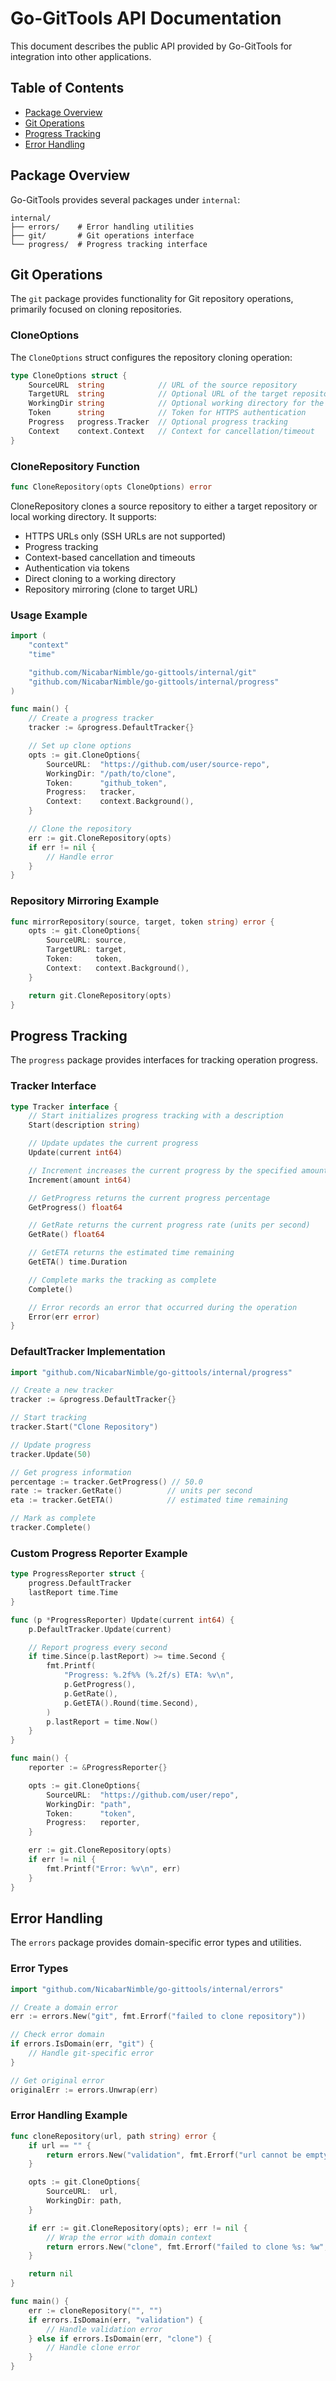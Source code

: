 # Go-GitTools API Documentation

This document describes the public API provided by Go-GitTools for integration into other applications.

## Table of Contents
- [Package Overview](#package-overview)
- [Git Operations](#git-operations)
- [Progress Tracking](#progress-tracking)
- [Error Handling](#error-handling)

## Package Overview

Go-GitTools provides several packages under `internal`:

```
internal/
├── errors/    # Error handling utilities
├── git/       # Git operations interface
└── progress/  # Progress tracking interface
```

## Git Operations

The `git` package provides functionality for Git repository operations, primarily focused on cloning repositories.

### CloneOptions

The `CloneOptions` struct configures the repository cloning operation:

```go
type CloneOptions struct {
    SourceURL  string            // URL of the source repository
    TargetURL  string            // Optional URL of the target repository
    WorkingDir string            // Optional working directory for the clone
    Token      string            // Token for HTTPS authentication
    Progress   progress.Tracker  // Optional progress tracking
    Context    context.Context   // Context for cancellation/timeout
}
```

### CloneRepository Function

```go
func CloneRepository(opts CloneOptions) error
```

CloneRepository clones a source repository to either a target repository or local working directory. It supports:
- HTTPS URLs only (SSH URLs are not supported)
- Progress tracking
- Context-based cancellation and timeouts
- Authentication via tokens
- Direct cloning to a working directory
- Repository mirroring (clone to target URL)

### Usage Example

```go
import (
    "context"
    "time"

    "github.com/NicabarNimble/go-gittools/internal/git"
    "github.com/NicabarNimble/go-gittools/internal/progress"
)

func main() {
    // Create a progress tracker
    tracker := &progress.DefaultTracker{}

    // Set up clone options
    opts := git.CloneOptions{
        SourceURL:  "https://github.com/user/source-repo",
        WorkingDir: "/path/to/clone",
        Token:      "github_token",
        Progress:   tracker,
        Context:    context.Background(),
    }

    // Clone the repository
    err := git.CloneRepository(opts)
    if err != nil {
        // Handle error
    }
}
```

### Repository Mirroring Example

```go
func mirrorRepository(source, target, token string) error {
    opts := git.CloneOptions{
        SourceURL: source,
        TargetURL: target,
        Token:     token,
        Context:   context.Background(),
    }

    return git.CloneRepository(opts)
}
```

## Progress Tracking

The `progress` package provides interfaces for tracking operation progress.

### Tracker Interface

```go
type Tracker interface {
    // Start initializes progress tracking with a description
    Start(description string)

    // Update updates the current progress
    Update(current int64)

    // Increment increases the current progress by the specified amount
    Increment(amount int64)

    // GetProgress returns the current progress percentage
    GetProgress() float64

    // GetRate returns the current progress rate (units per second)
    GetRate() float64

    // GetETA returns the estimated time remaining
    GetETA() time.Duration

    // Complete marks the tracking as complete
    Complete()

    // Error records an error that occurred during the operation
    Error(err error)
}
```

### DefaultTracker Implementation

```go
import "github.com/NicabarNimble/go-gittools/internal/progress"

// Create a new tracker
tracker := &progress.DefaultTracker{}

// Start tracking
tracker.Start("Clone Repository")

// Update progress
tracker.Update(50)

// Get progress information
percentage := tracker.GetProgress() // 50.0
rate := tracker.GetRate()          // units per second
eta := tracker.GetETA()            // estimated time remaining

// Mark as complete
tracker.Complete()
```

### Custom Progress Reporter Example

```go
type ProgressReporter struct {
    progress.DefaultTracker
    lastReport time.Time
}

func (p *ProgressReporter) Update(current int64) {
    p.DefaultTracker.Update(current)

    // Report progress every second
    if time.Since(p.lastReport) >= time.Second {
        fmt.Printf(
            "Progress: %.2f%% (%.2f/s) ETA: %v\n",
            p.GetProgress(),
            p.GetRate(),
            p.GetETA().Round(time.Second),
        )
        p.lastReport = time.Now()
    }
}

func main() {
    reporter := &ProgressReporter{}

    opts := git.CloneOptions{
        SourceURL:  "https://github.com/user/repo",
        WorkingDir: "path",
        Token:      "token",
        Progress:   reporter,
    }

    err := git.CloneRepository(opts)
    if err != nil {
        fmt.Printf("Error: %v\n", err)
    }
}
```

## Error Handling

The `errors` package provides domain-specific error types and utilities.

### Error Types

```go
import "github.com/NicabarNimble/go-gittools/internal/errors"

// Create a domain error
err := errors.New("git", fmt.Errorf("failed to clone repository"))

// Check error domain
if errors.IsDomain(err, "git") {
    // Handle git-specific error
}

// Get original error
originalErr := errors.Unwrap(err)
```

### Error Handling Example

```go
func cloneRepository(url, path string) error {
    if url == "" {
        return errors.New("validation", fmt.Errorf("url cannot be empty"))
    }

    opts := git.CloneOptions{
        SourceURL:  url,
        WorkingDir: path,
    }

    if err := git.CloneRepository(opts); err != nil {
        // Wrap the error with domain context
        return errors.New("clone", fmt.Errorf("failed to clone %s: %w", url, err))
    }

    return nil
}

func main() {
    err := cloneRepository("", "")
    if errors.IsDomain(err, "validation") {
        // Handle validation error
    } else if errors.IsDomain(err, "clone") {
        // Handle clone error
    }
}
